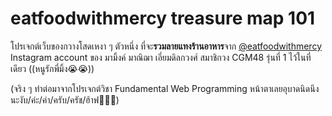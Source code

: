 # eatfoodwithmercy treasure map 101

โปรเจกต์เว็บของกวางโสดเหงา ๆ ตัวหนึ่ง ที่จะ**รวมลายแทงร้านอาหาร**จาก [@eatfoodwithmercy](https://www.instagram.com/eatfoodwithmercy/) 
Instagram account ของ มามิ้งค์ มาณิฌา เอี่ยมดิลกวงศ์ สมาชิกวง CGM48 รุ่นที่ 1 ไว้ในที่เดียว ((หนูรักพี่มิ้ง😭😭))

(จริง ๆ ทำต่อมาจากโปรเจกต์วิชา Fundamental Web Programming หน้าตาเลยอุบาดนิดนึงนะงับ/ค่ะ/ค่า/ครับ/ครัช/ฮ้าฟ🙏🙏🙏)
